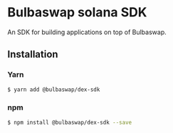 # Bulbaswap solana SDK

An SDK for building applications on top of Bulbaswap.

## Installation

### Yarn

```bash
$ yarn add @bulbaswap/dex-sdk
```

### npm

```bash
$ npm install @bulbaswap/dex-sdk --save
```
